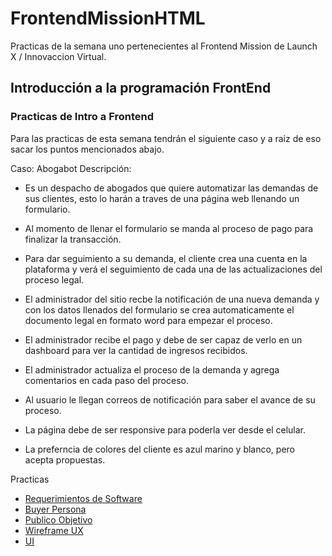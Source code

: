 # FrontendMissionHTML
Practicas de la semana uno pertenecientes al Frontend Mission de Launch X / Innovaccion Virtual.

## Introducción a la programación FrontEnd

### Practicas de Intro a Frontend
Para las practicas de esta semana tendrán el siguiente caso y a raiz de eso sacar los puntos mencionados abajo.

Caso: Abogabot Descripción:

 - Es un despacho de abogados que quiere automatizar las demandas de sus clientes, esto lo harán a traves de una página web llenando un formulario.

 - Al momento de llenar el formulario se manda al proceso de pago para finalizar la transacción.

 - Para dar seguimiento a su demanda, el cliente crea una cuenta en la plataforma y verá el seguimiento de cada una de las actualizaciones del proceso legal.

 - El administrador del sitio recbe la notificación de una nueva demanda y con los datos llenados del formulario se crea automaticamente el documento legal en formato word para empezar el proceso.

 - El administrador recibe el pago y debe de ser capaz de verlo en un dashboard para ver la cantidad de ingresos recibidos.

 - El administrador actualiza el proceso de la demanda y agrega comentarios en cada paso del proceso.

 - Al usuario le llegan correos de notificación para saber el avance de su proceso.

 - La página debe de ser responsive para poderla ver desde el celular.

 - La preferncia de colores del cliente es azul marino y blanco, pero acepta propuestas.

Practicas

  - [Requerimientos de Software](https://docs.google.com/document/d/1OYCKUlFuRYQEmFa49kPk-1TCfheWSS6iH33EFlxooS4/edit?usp=sharing)
  - [Buyer Persona](https://docs.google.com/document/d/1m7alALO-Q_iE3dUbmHLjMfScmEkXE6IiK_y2G3W7FuY/edit?usp=sharing)
  - [Publico Objetivo](https://docs.google.com/document/d/1Fv2SjHonVieGuYvuqIN1LAs29qgk5llFPO6r8oi-ysk/edit?usp=sharing)
  - [Wireframe UX](https://docs.google.com/document/d/1OhprrmaesMK2X2zOcKtg9nsjHUTMnwGix1v9pS4e1rs/edit?usp=sharing)
  - [UI](https://docs.google.com/document/d/11oGUVUKeNKaKBbUZ6zII412HGNxCHDVSt281YiB6FkE/edit?usp=sharing)
